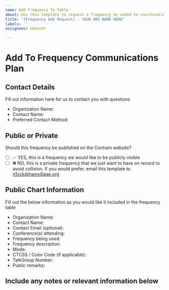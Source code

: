 ```yaml
---
name: Add Frequency To Table
about: Use this template to request a frequency be added to coordination list and/or https://conham.radio
title: "[Frequency Add Request] - YOUR ORG NAME HERE"
labels: ''
assignees: nkbooth

---
```


# Add To Frequency Communications Plan

## Contact Details
Fill out information here for us to contact you with questions

* Organization Name:
* Contact Name:
* Preferred Contact Method:

## Public or Private
Should this frequency be published on the Conham website?
- [ ] ✅ YES, this is a frequency we would like to be publicly visible
- [ ] ❌ NO, this is a private frequency that we just want to have on record to avoid collision.  If you would prefer, email this template to n1cck@hamvillage.org

## Public Chart Information
Fill out the below information as you would like it included in the frequency table

* Organization Name: 
* Contact Name: 
* Contact Email (optional): 
* Conference(s) attending:
* Frequency being used:
* Frequency description:
* Mode: 
* CTCSS / Color Code (if applicable):
* TalkGroup Number:
* Public remarks:

## Include any notes or relevant information below
